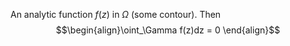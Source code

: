 An analytic function $f(z)$ in $\Omega$ (some contour). Then $$\begin{align}\oint_\Gamma f(z)dz = 0 \end{align}$$